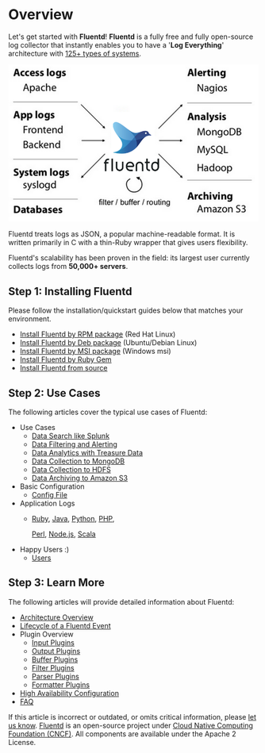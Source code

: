 # Overview

Let's get started with **Fluentd**! **Fluentd** is a fully free and fully open-source log collector that instantly enables you to have a '**Log Everything**' architecture with [125+ types of systems](https://www.fluentd.org/plugins).

![Fluentd Architecture](../.gitbook/assets/fluentd-architecture%20%281%29%20%282%29.png)

Fluentd treats logs as JSON, a popular machine-readable format. It is written primarily in C with a thin-Ruby wrapper that gives users flexibility.

Fluentd's scalability has been proven in the field: its largest user currently collects logs from **50,000+ servers**.

## Step 1: Installing Fluentd

Please follow the installation/quickstart guides below that matches your environment.

* [Install Fluentd by RPM package](../installation/install-by-rpm.md) \(Red Hat Linux\)
* [Install Fluentd by Deb package](../installation/install-by-deb.md) \(Ubuntu/Debian Linux\)
* [Install Fluentd by MSI package](../installation/install-by-msi.md) \(Windows msi\)
* [Install Fluentd by Ruby Gem](../installation/install-by-gem.md)
* [Install Fluentd from source](../installation/install-from-source.md)

## Step 2: Use Cases

The following articles cover the typical use cases of Fluentd:

* Use Cases
  * [Data Search like Splunk](../how-to-guides/free-alternative-to-splunk-by-fluentd.md)
  * [Data Filtering and Alerting](../how-to-guides/splunk-like-grep-and-alert-email.md)
  * [Data Analytics with Treasure Data](../how-to-guides/http-to-td.md)
  * [Data Collection to MongoDB](../how-to-guides/apache-to-mongodb.md)
  * [Data Collection to HDFS](../how-to-guides/http-to-hdfs.md)
  * [Data Archiving to Amazon S3](../how-to-guides/apache-to-s3.md)
* Basic Configuration
  * [Config File](../configuration/config-file.md)
* Application Logs
  * [Ruby](../language-bindings/ruby.md), [Java](../language-bindings/java.md), [Python](../language-bindings/python.md), [PHP](../language-bindings/php.md),

    [Perl](../language-bindings/perl.md), [Node.js](../language-bindings/nodejs.md), [Scala](../language-bindings/scala.md)
* Happy Users :\)
  * [Users](https://www.fluentd.org/testimonials)

## Step 3: Learn More

The following articles will provide detailed information about Fluentd:

* [Architecture Overview](https://www.fluentd.org/architecture)
* [Lifecycle of a Fluentd Event](life-of-a-fluentd-event.md)
* Plugin Overview
  * [Input Plugins](../input/)
  * [Output Plugins](../output/)
  * [Buffer Plugins](../buffer/)
  * [Filter Plugins](../filter/)
  * [Parser Plugins](../parser/)
  * [Formatter Plugins](../formatter/)
* [High Availability Configuration](../deployment/high-availability.md)
* [FAQ](faq.md)

If this article is incorrect or outdated, or omits critical information, please [let us know](https://github.com/fluent/fluentd-docs-gitbook/issues?state=open). [Fluentd](http://www.fluentd.org/) is an open-source project under [Cloud Native Computing Foundation \(CNCF\)](https://cncf.io/). All components are available under the Apache 2 License.

